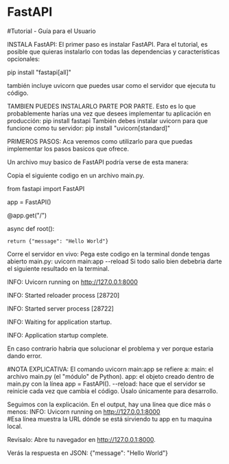 # FastAPI

#Tutorial - Guía para el Usuario

INSTALA FastAPI:
El primer paso es instalar FastAPI.
Para el tutorial, es posible que quieras instalarlo con todas las dependencias y características opcionales:

pip install "fastapi[all]"

también incluye uvicorn que puedes usar como el servidor que ejecuta tu código.

TAMBIEN PUEDES INSTALARLO PARTE POR PARTE.
Esto es lo que probablemente harías una vez que desees implementar tu aplicación en producción: 
pip install fastapi
También debes instalar uvicorn para que funcione como tu servidor: 
pip install "uvicorn[standard]"

PRIMEROS PASOS:
Aca veremos como utilizarlo para que puedas implementar los pasos basicos que ofrece.

Un archivo muy basico de FastAPI podría verse de esta manera:

Copia el siguiente codigo en un archivo main.py.



from fastapi import FastAPI

app = FastAPI()

@app.get("/")

async def root():
    
    return {"message": "Hello World"}       



Corre el servidor en vivo:
Pega este codigo en la terminal donde tengas abierto main.py:
uvicorn main:app --reload
Si todo salio bien debebria darte el siguiente resultado en la terminal.

INFO:     Uvicorn running on http://127.0.0.1:8000

INFO:     Started reloader process [28720]

INFO:     Started server process [28722]

INFO:     Waiting for application startup.

INFO:     Application startup complete.


En caso contrario habria que solucionar el problema y ver porque estaria dando error.

#NOTA EXPLICATIVA:
El comando uvicorn main:app se refiere a:
main: el archivo main.py (el "módulo" de Python).
app: el objeto creado dentro de main.py con la línea app = FastAPI().
--reload: hace que el servidor se reinicie cada vez que cambia el código. Úsalo únicamente para desarrollo.

Seguimos con la explicación.
En el output, hay una línea que dice más o menos: 
INFO: Uvicorn running on http://127.0.0.1:8000  
#Esa línea muestra la URL dónde se está sirviendo tu app en tu maquina local.

Revísalo:
Abre tu navegador en http://127.0.0.1:8000.

Verás la respuesta en JSON: {"message": "Hello World"}





















